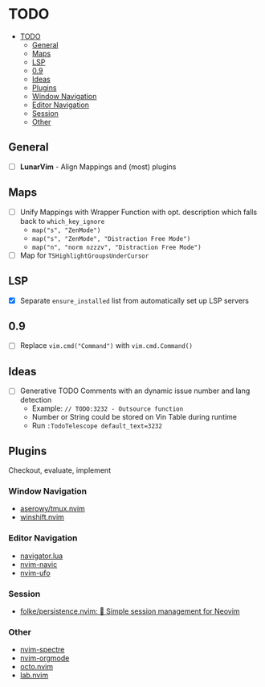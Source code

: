 # TODO

<!--toc:start-->

- [TODO](#todo)
  - [General](#general)
  - [Maps](#maps)
  - [LSP](#lsp)
  - [0.9](#09)
  - [Ideas](#ideas)
  - [Plugins](#plugins)
  - [Window Navigation](#window-navigation)
  - [Editor Navigation](#editor-navigation)
  - [Session](#session)
  - [Other](#other)
  <!--toc:end-->

## General

- [ ] **LunarVim** - Align Mappings and (most) plugins

## Maps

- [ ] Unify Mappings with Wrapper Function with opt. description which falls back to `which_key_ignore`
  - `map("s", "ZenMode")`
  - `map("s", "ZenMode", "Distraction Free Mode")`
  - `map("n", "norm nzzzv", "Distraction Free Mode")`
- [ ] Map for `TSHighlightGroupsUnderCursor`

## LSP

- [x] Separate `ensure_installed` list from automatically set up LSP servers

## 0.9

- [ ] Replace `vim.cmd("Command")` with `vim.cmd.Command()`

## Ideas

- [ ] Generative TODO Comments with an dynamic issue number and lang detection
  - Example: `// TODO:3232 - Outsource function`
  - Number or String could be stored on Vin Table during runtime
  - Run `:TodoTelescope default_text=3232`

## Plugins

Checkout, evaluate, implement

### Window Navigation

- [aserowy/tmux.nvim](https://github.com/aserowy/tmux.nvim)
- [winshift.nvim](https://github.com/sindrets/winshift.nvim)

### Editor Navigation

- [navigator.lua](https://github.com/ray-x/navigator.lua)
- [nvim-navic](https://github.com/SmiteshP/nvim-navic)
- [nvim-ufo](https://github.com/kevinhwang91/nvim-ufo)

### Session

- [folke/persistence.nvim: 💾 Simple session management for Neovim](https://github.com/folke/persistence.nvim)

### Other

- [nvim-spectre](https://github.com/nvim-pack/nvim-spectre)
- [nvim-orgmode](https://github.com/nvim-orgmode/orgmode)
- [octo.nvim](https://github.com/pwntester/octo.nvim)
- [lab.nvim](https://github.com/0x100101/lab.nvim)
